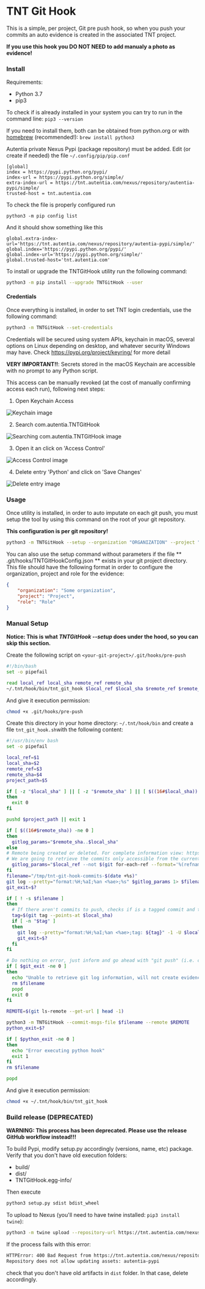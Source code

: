# TNT Git Hook

This is a simple, per project, Git pre push hook, so when you push your commits an auto evidence is created in the associated TNT project.

**If you use this hook you DO NOT NEED to add manualy a photo as evidence!**


### Install

Requirements:
- Python 3.7
- pip3

To check if is already installed in your system you can try to run in the command line: `pip3 --version`

If you need to install them, both can be obtained from python.org or with [homebrew](https://brew.sh/) (recommended!): `brew install python3`

Autentia private Nexus Pypi (package repository) must be added. Edit (or create if needed) the file `~/.config/pip/pip.conf`

```
[global]
index = https://pypi.python.org/pypi/
index-url = https://pypi.python.org/simple/
extra-index-url = https://tnt.autentia.com/nexus/repository/autentia-pypi/simple/
trusted-host = tnt.autentia.com
```

To check the file is properly configured run 

`python3 -m pip config list`

And it should show something like this

```
global.extra-index-url='https://tnt.autentia.com/nexus/repository/autentia-pypi/simple/'
global.index='https://pypi.python.org/pypi/'
global.index-url='https://pypi.python.org/simple/'
global.trusted-host='tnt.autentia.com'
```

To install or upgrade the TNTGitHook utility run the following command:

```bash
python3 -m pip install --upgrade TNTGitHook --user
```


#### Credentials

Once everything is installed, in order to set TNT login credentials, use the following command:

```bash
python3 -m TNTGitHook --set-credentials
```

Credentials will be secured using system APIs, keychain in macOS, several options on Linux depending on desktop, and whatever security Windows may have. Check https://pypi.org/project/keyring/ for more detail

**VERY IMPORTANT!!**: Secrets stored in the macOS Keychain are accessible with no prompt to any Python script.

This access can be manually revoked (at the cost of manually confirming access each run), following next steps:
1. Open Keychain Access

![Keychain image](resources/keychain.png "Keychain image")

2. Search com.autentia.TNTGitHook

![Searching com.autentia.TNTGitHook image](resources/search.png "Searching com.autentia.TNTGitHook image")

3. Open it an click on 'Access Control'

![Access Control image](resources/access-control.png "Access control image")

4. Delete entry 'Python' and click on 'Save Changes'

![Delete entry image](resources/delete-entry.png "Delete entry image")

### Usage

Once utility is installed, in order to auto imputate on each git push, you must setup the tool by using this command on the root of your git repository.

**This configuration is per git repository!**

```bash
python3 -m TNTGitHook --setup --organization "ORGANIZATION" --project "PROJECT" --role "ROLE"
```

You can also use the setup command without parameters if the file ** .git/hooks/TNTGitHookConfig.json ** exists in your git project directory.
This file should have the following format in order to configure the organization, project and role for the evidence:

```json
{
    "organization": "Some organization",
    "project": "Project",
    "role": "Role"
}
```

### Manual Setup

**Notice: This is what _TNTGitHook --setup_ does under the hood, so you can skip this section.**

Create the following script on `<your-git-project>/.git/hooks/pre-push`

```bash
#!/bin/bash
set -o pipefail

read local_ref local_sha remote_ref remote_sha
~/.tnt/hook/bin/tnt_git_hook $local_ref $local_sha $remote_ref $remote_sha $(git rev-parse --show-toplevel)
```

And give it execution permission:

```bash
chmod +x .git/hooks/pre-push
```

Create this directory in your home directory: `~/.tnt/hook/bin` and create a file `tnt_git_hook.sh`with the following content:
```bash
#!/usr/bin/env bash
set -o pipefail

local_ref=$1
local_sha=$2
remote_ref=$3
remote_sha=$4
project_path=$5

if [ -z "$local_sha" ] || [ -z "$remote_sha" ] || [ $((16#$local_sha)) -eq 0 ]
then
  exit 0
fi

pushd $project_path || exit 1

if [ $((16#$remote_sha)) -ne 0 ]
then
  gitlog_params="$remote_sha..$local_sha"
else
# Remote being created or deleted. For complete information view: https://www.git-scm.com/docs/githooks#_pre_push
# We are going to retrieve the commits only accessible from the current branch (local_ref)
  gitlog_params="$local_ref --not $(git for-each-ref --format='%(refname)' refs/heads/ | grep -v "${local_ref}")"
fi
filename="/tmp/tnt-git-hook-commits-$(date +%s)"
git log --pretty="format:%H;%aI;%an <%ae>;%s" $gitlog_params 1> $filename
git_exit=$?

if [ ! -s $filename ]
then
  # If there aren't commits to push, checks if is a tagged commit and then generate a custom evidence
  tag=$(git tag --points-at $local_sha)
  if [ -n "$tag" ]
  then
    git log --pretty="format:%H;%aI;%an <%ae>;tag: ${tag}" -1 -U $local_sha 1> $filename
    git_exit=$?
  fi
fi

# Do nothing on error, just inform and go ahead with "git push" (i.e. conflicts)
if [ $git_exit -ne 0 ]
then
  echo "Unable to retrieve git log information, will not create evidence on TNT but push continues"
  rm $filename
  popd
  exit 0
fi

REMOTE=$(git ls-remote --get-url | head -1)

python3 -m TNTGitHook --commit-msgs-file $filename --remote $REMOTE
python_exit=$?

if [ $python_exit -ne 0 ]
then
  echo "Error executing python hook"
  exit 1
fi
rm $filename

popd

```

And give it execution permission:

```bash
chmod +x ~/.tnt/hook/bin/tnt_git_hook
```
### Build release (DEPRECATED)

**WARNING: This process has been deprecated. Please use the release GitHub workflow instead!!!**

To build Pypi, modify setup.py accordingly (versions, name, etc) package.
Verify that you don't have old execution folders:
* build/
* dist/
* TNTGitHook.egg-info/

Then execute

```bash
python3 setup.py sdist bdist_wheel
```

To upload to Nexus (you'll need to have twine installed: `pip3 install twine`):

```bash
python3 -m twine upload --repository-url https://tnt.autentia.com/nexus/repository/autentia-pypi/ dist/*
```

If the process fails with this error:
```bash
HTTPError: 400 Bad Request from https://tnt.autentia.com/nexus/repository/autentia-pypi/
Repository does not allow updating assets: autentia-pypi
```
check that you don't have old artifacts in `dist` folder. In that case, delete accordingly.
